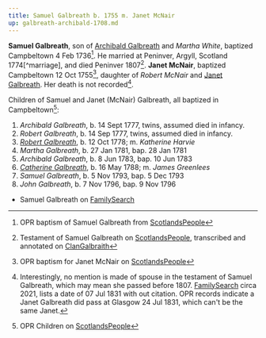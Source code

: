 ```yaml
---
title: Samuel Galbreath b. 1755 m. Janet McNair
up: galbreath-archibald-1708.md
---
```


**Samuel Galbreath**, son of [Archibald Galbreath](galbreath-archibald-1708.md) and *Martha White*, baptized Campbeltown 4 Feb 1736[^birth]. He married at Peninver, Argyll, Scotland 1774[^marriage], and died Peninver 1807[^death]. **Janet McNair**, baptized Campbeltown 12 Oct 1755[^janet], daughter of *Robert McNair* and [Janet Galbreath](galbreath-janet-1718.md). Her death is not recorded[^janet-death].

Children of Samuel and Janet (McNair) Galbreath, all baptized in Campbeltown[^children]:

1. *Archibald Galbreath*, b. 14 Sept 1777, twins, assumed died in infancy.
2. *Robert Galbreath*, b. 14 Sep 1777, twins, assumed died in infancy.
3. [*Robert Galbreath*](galbreath-robert-1778.md), b. 12 Oct 1778; m. *Katherine Harvie*
4. *Martha Galbreath*, b. 27 Jan 1781, bap. 28 Jan 1781
5. *Archibald Galbreath*, b. 8 Jun 1783, bap. 10 Jun 1783
6. [*Catherine Galbreath*](galbreath-catherine-1788.md), b. 16 May 1788; m. *James Greenlees*
7. *Samuel Galbreath*, b. 5 Nov 1793, bap. 5 Dec 1793
8. *John Galbreath*, b. 7 Nov 1796, bap. 9 Nov 1796

- Samuel Galbreath on [FamilySearch](https://www.familysearch.org/tree/person/details/M1Y6-H41)

[^birth]: OPR baptism of Samuel Galbreath from [ScotlandsPeople](https://www.scotlandspeople.gov.uk/view-image/nrs_opr_records/2357777?image=212&return_row=1)

[^children]: OPR Children on [ScotlandsPeople](https://www.scotlandspeople.gov.uk/record-results?search_type=people&event=%28B%20OR%20C%20OR%20S%29&record_type%5B0%5D=opr_births&church_type=Old%20Parish%20Registers&dl_cat=church&dl_rec=church-births-baptisms&surname=galbreath&surname_so=exact&forename_so=starts&from_year=1775&to_year=1800&parent_names=galbreath&parent_names_so=exact&parent_name_two=mcnair&parent_name_two_so=exact&county=ARGYLL&record=Church%20of%20Scotland%20%28old%20parish%20registers%29%20Roman%20Catholic%20Church%20Other%20churches&rd_real_name%5B0%5D=CAMPBELTOWN%20%28LANDWARD%29%20OR%20CAMPBELTOWN%20%28BURGH%29%20OR%20CAMPBELTOWN&rd_display_name%5B0%5D=CAMPBELTOWN%20%28LANDWARD%29%7CCAMPBELTOWN%20%28BURGH%29%7CCAMPBELTOWN_CAMPBELTOWN&rd_label%5B0%5D=CAMPBELTOWN&rd_name%5B0%5D=CAMPBELTOWN%20%2ALANDWARD%2A%20OR%20CAMPBELTOWN%20%2ABURGH%2A%20OR%20CAMPBELTOWN&sort=asc&order=Date&field=year)

[^death]: Testament of Samuel Galbreath on [ScotlandsPeople](https://www.scotlandspeople.gov.uk/record-results?search_type=people&dl_cat=legal&dl_rec=legal-wills-testaments&surname=galbreath%20&surname_so=exact&forename=samuel%20&forename_so=starts&from_year=1807&to_year=1808&record_type=wills_testaments), transcribed and annotated on [ClanGalbraith](http://clangalbraith.org/MembersOnly/Wills/Scottish/SamuelGalbeath1808.htm)

[^janet]: OPR baptism for Janet McNair on [ScotlandsPeople](https://www.scotlandspeople.gov.uk/record-results?search_type=people&event=%28B%20OR%20C%20OR%20S%29&record_type%5B0%5D=opr_births&church_type=Old%20Parish%20Registers&dl_cat=church&dl_rec=church-births-baptisms&surname=mcnair&surname_so=exact&forename=janet&forename_so=starts&sex=F&from_year=1755&to_year=1755&parent_names_so=exact&parent_name_two_so=exact&county=ARGYLL&record=Church%20of%20Scotland%20%28old%20parish%20registers%29%20Roman%20Catholic%20Church%20Other%20churches&rd_real_name%5B0%5D=CAMPBELTOWN%20%28LANDWARD%29%20OR%20CAMPBELTOWN%20%28BURGH%29%20OR%20CAMPBELTOWN&rd_display_name%5B0%5D=CAMPBELTOWN%20%28LANDWARD%29%7CCAMPBELTOWN%20%28BURGH%29%7CCAMPBELTOWN_CAMPBELTOWN&rd_label%5B0%5D=CAMPBELTOWN&rd_name%5B0%5D=CAMPBELTOWN%20%2ALANDWARD%2A%20OR%20CAMPBELTOWN%20%2ABURGH%2A%20OR%20CAMPBELTOWN)

[^janet-death]: Interestingly, no mention is made of spouse in the testament of Samuel Galbreath, which may mean she passed before 1807.  [FamilySearch](https://www.familysearch.org/tree/person/details/LVX6-RKP) circa 2021, lists a date of 07 Jul 1831 with out citation.  OPR records indicate a Janet Galbreath did pass at Glasgow 24 Jul 1831, which can't be the same Janet.
